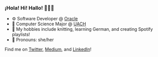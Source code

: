 ### ¡Hola! Hi! Hallo! 👩🏻‍💻

- ⚙️    Software Developer @ [Oracle](https://www.oracle.com)
- 👾    Computer Science Major @ [UACH](https://www.uach.mx)
- 🧶    My hobbies include knitting, learning German, and creating Spotify playlists! 
- 👻    Pronouns: she/her


Find me on [Twitter](https://twitter.com/devjuliet), [Medium](https://devjuliet.medium.com), and [LinkedIn](https://www.linkedin.com/in/devjuliet/)!
